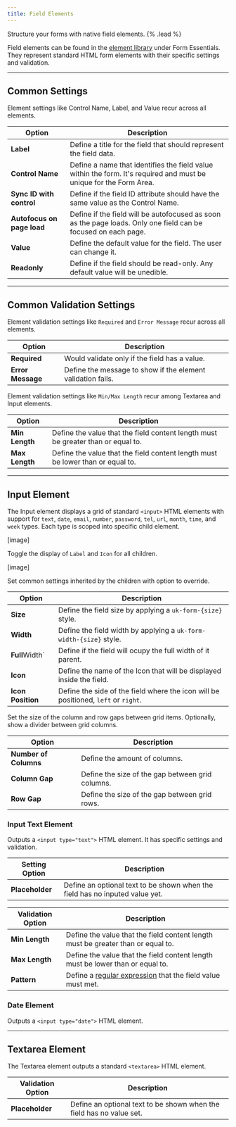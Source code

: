 ```yaml
---
title: Field Elements
---
```


Structure your forms with native field elements. {% .lead %}

Field elements can be found in the [element library](https://yootheme.com/support/yootheme-pro/joomla/element-library) under Form Essentials. They represent standard HTML form elements with their specific settings and validation.

---

## Common Settings

Element settings like Control Name, Label, and Value recur across all elements.

| Option | Description |
| ------ | ----------- |
| **Label** | Define a title for the field that should represent the field data. |
| **Control Name** | Define a name that identifies the field value within the form. It's required and must be unique for the Form Area. |
| **Sync ID with control** | Define if the field ID attribute should have the same value as the Control Name. |
| **Autofocus on page load** | Define if the field will be autofocused as soon as the page loads. Only one field can be focused on each page. |
| **Value** | Define the default value for the field. The user can change it. |
| **Readonly** | Define if the field should be read-only. Any default value will be unedible. |

---

## Common Validation Settings

Element validation settings like `Required` and `Error Message` recur across all elements.

| Option | Description |
| ------ | ----------- |
| **Required** | Would validate only if the field has a value. |
| **Error Message** | Define the message to show if the element validation fails. |

Element validation settings like `Min/Max Length` recur among Textarea and Input elements.

| Option | Description |
| ------ | ----------- |
| **Min Length** | Define the value that the field content length must be greater than or equal to. |
| **Max Length** | Define the value that the field content length must be lower than or equal to. |

---

## Input Element

The Input element displays a grid of standard `<input>` HTML elements with support for `text`, `date`, `email`, `number`, `password`, `tel`, `url`, `month`, `time`, and `week` types. Each type is scoped into specific child element.

[image]

Toggle the display of `Label` and `Icon` for all children.

[image]

Set common settings inherited by the children with option to override.

| Option | Description |
| ------ | ----------- |
| **Size** | Define the field size by applying a `uk-form-{size}` style. |
| **Width** | Define the field width by applying a `uk-form-width-{size}` style. |
| **Full**Width` | Define if the field will ocupy the full width of it parent. |
| **Icon** | Define the name of the Icon that will be displayed inside the field. |
| **Icon Position** | Define the side of the field where the icon will be positioned, `left` or `right`. |

Set the size of the column and row gaps between grid items. Optionally, show a divider between grid columns.

| Option | Description |
| ------- | ----------- |
| **Number of Columns** | Define the amount of columns. |
| **Column Gap** | Define the size of the gap between grid columns. |
| **Row Gap** | Define the size of the gap between grid rows. |

### Input Text Element

Outputs a `<input type="text">` HTML element. It has specific settings and validation.

| Setting Option | Description |
| ------- | ----------- |
| **Placeholder** | Define an optional text to be shown when the field has no inputed value yet. |

| Validation Option | Description |
| ------ | ----------- |
| **Min Length** | Define the value that the field content length must be greater than or equal to. |
| **Max Length** | Define the value that the field content length must be lower than or equal to. |
| **Pattern** | Define a [regular expression](https://developer.mozilla.org/en-US/docs/Web/JavaScript/Guide/Regular_Expressions) that the field value must met. |

### Date Element

Outputs a `<input type="date">` HTML element.

---

## Textarea Element

The Textarea element outputs a standard `<textarea>` HTML element.

| Validation Option | Description |
| ------- | ----------- |
| **Placeholder** | Define an optional text to be shown when the field has no value set. |
